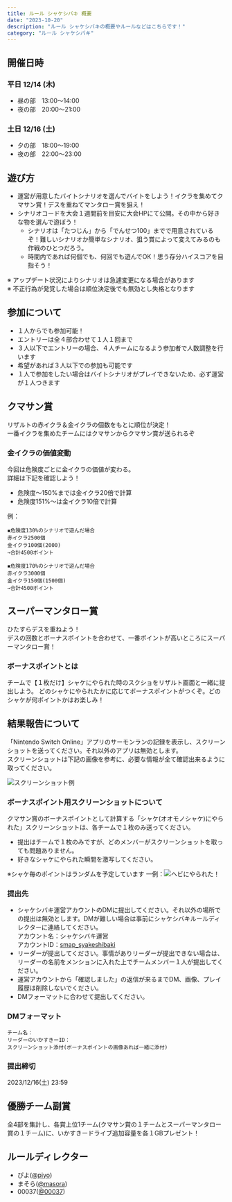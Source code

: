 ```yaml
---
title: ルール シャケシバキ 概要
date: "2023-10-20"
description: "ルール シャケシバキの概要やルールなどはこちらです！"
category: "ルール シャケシバキ"
---
```


## 開催日時

### 平日 12/14 (木)

- 昼の部　13:00～14:00
- 夜の部　20:00～21:00

### 土日 12/16 (土)

- 夕の部　18:00～19:00
- 夜の部　22:00～23:00

## 遊び方

- 運営が用意したバイトシナリオを選んでバイトをしよう！イクラを集めてクマサン賞！デスを重ねてマンタロー賞を狙え！
- シナリオコードを大会１週間前を目安に大会HPにて公開。その中から好きな物を選んで遊ぼう！
  - シナリオは「たつじん」から「でんせつ100」までで用意されているぞ！難しいシナリオか簡単なシナリオ、狙う賞によって変えてみるのも作戦のひとつだろう。
  - 時間内であれば何個でも、何回でも遊んでOK！思う存分ハイスコアを目指そう！

※ アップデート状況によりシナリオは急遽変更になる場合があります  
※ 不正行為が発覚した場合は順位決定後でも無効とし失格となります

## 参加について

- １人からでも参加可能！
- エントリーは全４部合わせて１人１回まで
- ３人以下でエントリーの場合、４人チームになるよう参加者で人数調整を行います
- 希望があれば３人以下での参加も可能です
- １人で参加をしたい場合はバイトシナリオがプレイできないため、必ず運営が１人つきます

## クマサン賞

リザルトの赤イクラ＆金イクラの個数をもとに順位が決定！  
一番イクラを集めたチームにはクマサンからクマサン賞が送られるぞ

### 金イクラの価値変動

今回は危険度ごとに金イクラの価値が変わる。  
詳細は下記を確認しよう！

- 危険度〜150%までは金イクラ20倍で計算
- 危険度151%〜は金イクラ10倍で計算

例：

``` text
◾︎危険度130%のシナリオで遊んだ場合
赤イクラ2500個
金イクラ100個(2000)
→合計4500ポイント
```

``` text
◾︎危険度170%のシナリオで遊んだ場合
赤イクラ3000個
金イクラ150個(1500個)
→合計4500ポイント
```

## スーパーマンタロー賞

<span class="highlight">ひたすらデスを重ねよう！</span>  
デスの回数とボーナスポイントを合わせて、一番ポイントが高いところにスーパーマンタロー賞！  

### ボーナスポイントとは

チームで【１枚だけ】シャケにやられた時のスクショをリザルト画面と一緒に提出しよう。
どのシャケにやられたかに応じてボーナスポイントがつくぞ。どのシャケが何ポイントかはお楽しみ！

## 結果報告について

「Nintendo Switch Online」アプリのサーモンランの記録を表示し、スクリーンショットを送ってください。それ以外のアプリは無効とします。  
スクリーンショットは下記の画像を参考に、必要な情報が全て確認出来るように取ってください。  

![スクリーンショット例](/images/1st/cachedImage.png)

### ボーナスポイント用スクリーンショットについて

クマサン賞のボーナスポイントとして計算する「シャケ(オオモノシャケ)にやられた」スクリーンショットは、各チームで１枚のみ送ってください。

- 提出はチームで１枚のみですが、どのメンバーがスクリーンショットを取っても問題ありません。
- 好きなシャケにやられた瞬間を激写してください。

※シャケ毎のポイントはランダムを予定しています
一例：![ヘビにやられた！](/images/1st/yarareta.jpg)

### 提出先

- シャケシバキ運営アカウントのDMに提出してください。それ以外の場所での提出は無効とします。DMが難しい場合は事前にシャケシバキルールディレクターに連絡してください。  
アカウント名：シャケシバキ運営  
アカウントID：[smap_syakeshibaki](https://ikaskey.bktsk.com/@smap_syakeshibaki)
- リーダーが提出してください。事情がありリーダーが提出できない場合は、リーダーの名前をメンションに入れた上でチームメンバー１人が提出してください。
- 運営アカウントから「確認しました」の返信が来るまでDM、画像、プレイ履歴は削除しないでください。
- DMフォーマットに合わせて提出してください。

### DMフォーマット

```
チーム名：
リーダーのいかすきーID：
スクリーンショット添付(ボーナスポイントの画像あれば一緒に添付)
```

### 提出締切

2023/12/16(土) 23:59

## 優勝チーム副賞

全4部を集計し、各賞上位1チーム(クマサン賞の１チームとスーパーマンタロー賞の１チーム)に、いかすきードライブ追加容量を各１GBプレゼント！

## ルールディレクター

- ぴよ([@piyo](https://ikaskey.bktsk.com/@piyo))
- まそら([@masora](https://ikaskey.bktsk.com/@masora))
- 00037([@00037](https://ikaskey.bktsk.com/@00037))
